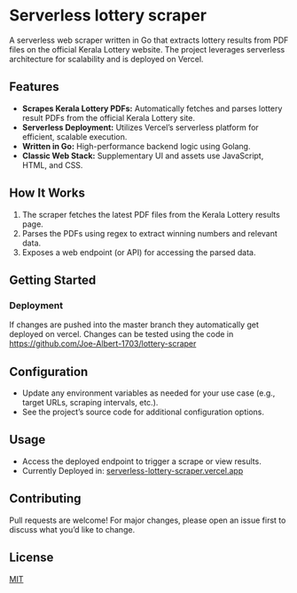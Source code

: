 # Serverless lottery scraper

A serverless web scraper written in Go that extracts lottery results from PDF files on the official Kerala Lottery website. The project leverages serverless architecture for scalability and is deployed on Vercel.

## Features

- **Scrapes Kerala Lottery PDFs:** Automatically fetches and parses lottery result PDFs from the official Kerala Lottery site.
- **Serverless Deployment:** Utilizes Vercel’s serverless platform for efficient, scalable execution.
- **Written in Go:** High-performance backend logic using Golang.
- **Classic Web Stack:** Supplementary UI and assets use JavaScript, HTML, and CSS.

## How It Works

1. The scraper fetches the latest PDF files from the Kerala Lottery results page.
2. Parses the PDFs using regex to extract winning numbers and relevant data.
3. Exposes a web endpoint (or API) for accessing the parsed data.

## Getting Started

### Deployment
If changes are pushed into the master branch they automatically get deployed on vercel.
Changes can be tested using the code in https://github.com/Joe-Albert-1703/lottery-scraper

## Configuration

- Update any environment variables as needed for your use case (e.g., target URLs, scraping intervals, etc.).
- See the project’s source code for additional configuration options.

## Usage

- Access the deployed endpoint to trigger a scrape or view results.
- Currently Deployed in: [serverless-lottery-scraper.vercel.app](https://serverless-lottery-scraper.vercel.app/)

## Contributing

Pull requests are welcome! For major changes, please open an issue first to discuss what you’d like to change.

## License

[MIT](LICENSE)
